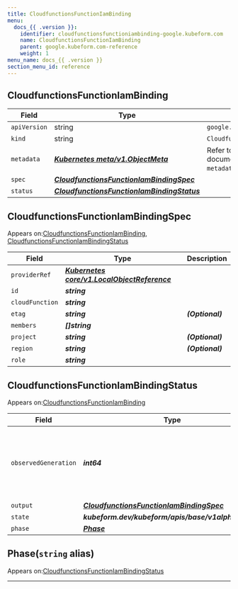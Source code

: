 ```yaml
---
title: CloudfunctionsFunctionIamBinding
menu:
  docs_{{ .version }}:
    identifier: cloudfunctionsfunctioniambinding-google.kubeform.com
    name: CloudfunctionsFunctionIamBinding
    parent: google.kubeform.com-reference
    weight: 1
menu_name: docs_{{ .version }}
section_menu_id: reference
---
```


## CloudfunctionsFunctionIamBinding
| Field | Type | Description |
| ------ | ----- | ----------- |
| `apiVersion` | string | `google.kubeform.com/v1alpha1` |
|    `kind` | string | `CloudfunctionsFunctionIamBinding` |
| `metadata` | ***[Kubernetes meta/v1.ObjectMeta](https://v1-18.docs.kubernetes.io/docs/reference/generated/kubernetes-api/v1.18/#objectmeta-v1-meta)***|Refer to the Kubernetes API documentation for the fields of the `metadata` field.|
| `spec` | ***[CloudfunctionsFunctionIamBindingSpec](#cloudfunctionsfunctioniambindingspec)***||
| `status` | ***[CloudfunctionsFunctionIamBindingStatus](#cloudfunctionsfunctioniambindingstatus)***||
## CloudfunctionsFunctionIamBindingSpec

Appears on:[CloudfunctionsFunctionIamBinding](#cloudfunctionsfunctioniambinding), [CloudfunctionsFunctionIamBindingStatus](#cloudfunctionsfunctioniambindingstatus)

| Field | Type | Description |
| ------ | ----- | ----------- |
| `providerRef` | ***[Kubernetes core/v1.LocalObjectReference](https://v1-18.docs.kubernetes.io/docs/reference/generated/kubernetes-api/v1.18/#localobjectreference-v1-core)***||
| `id` | ***string***||
| `cloudFunction` | ***string***||
| `etag` | ***string***| ***(Optional)*** |
| `members` | ***[]string***||
| `project` | ***string***| ***(Optional)*** |
| `region` | ***string***| ***(Optional)*** |
| `role` | ***string***||
## CloudfunctionsFunctionIamBindingStatus

Appears on:[CloudfunctionsFunctionIamBinding](#cloudfunctionsfunctioniambinding)

| Field | Type | Description |
| ------ | ----- | ----------- |
| `observedGeneration` | ***int64***| ***(Optional)*** Resource generation, which is updated on mutation by the API Server.|
| `output` | ***[CloudfunctionsFunctionIamBindingSpec](#cloudfunctionsfunctioniambindingspec)***| ***(Optional)*** |
| `state` | ***kubeform.dev/kubeform/apis/base/v1alpha1.State***| ***(Optional)*** |
| `phase` | ***[Phase](#phase)***| ***(Optional)*** |
## Phase(`string` alias)

Appears on:[CloudfunctionsFunctionIamBindingStatus](#cloudfunctionsfunctioniambindingstatus)

---
